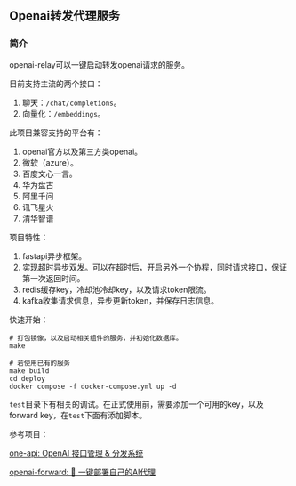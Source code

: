 ## Openai转发代理服务

### 简介

openai-relay可以一键启动转发openai请求的服务。

目前支持主流的两个接口：

1. 聊天：`/chat/completions`。
2. 向量化：`/embeddings`。



此项目兼容支持的平台有：

1. openai官方以及第三方类openai。
2. 微软（azure）。
3. 百度文心一言。
4. 华为盘古
5. 阿里千问
6. 讯飞星火
7. 清华智谱


项目特性：

1. fastapi异步框架。
2. 实现超时异步双发。可以在超时后，开启另外一个协程，同时请求接口，保证第一次返回时间。
3. redis缓存key，冷却池冷却key，以及请求token限流。
4. kafka收集请求信息，异步更新token，并保存日志信息。



快速开始：

```shell
# 打包镜像，以及启动相关组件的服务，并初始化数据库。
make

# 若使用已有的服务
make build
cd deploy
docker compose -f docker-compose.yml up -d
```



`test`目录下有相关的调试。在正式使用前，需要添加一个可用的key，以及forward key，在`test`下面有添加脚本。







参考项目：

[one-api: OpenAI 接口管理 & 分发系统](https://github.com/songquanpeng/one-api)

[openai-forward: 🚀 一键部署自己的AI代理 ](https://github.com/beidongjiedeguang/openai-forward)

